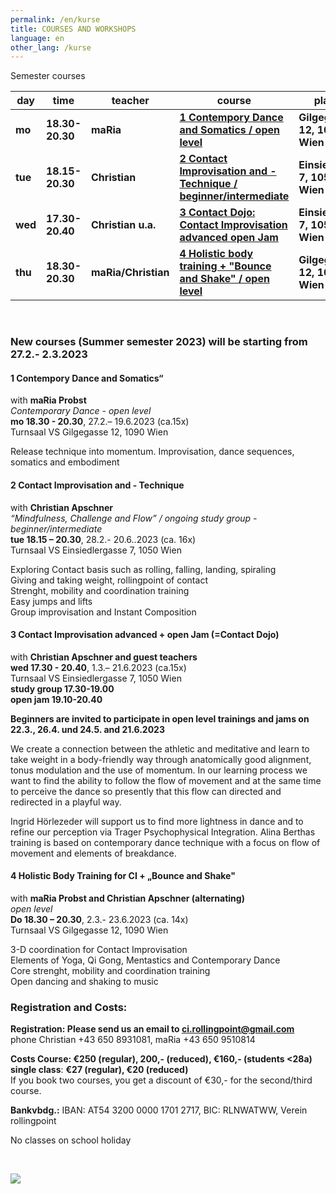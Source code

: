 ```yaml
---
permalink: /en/kurse
title: COURSES AND WORKSHOPS
language: en
other_lang: /kurse
---
```

Semester courses 

| day     | time            | teacher             | course                                                                            | place                         |
| ------- | --------------- | ------------------- | --------------------------------------------------------------------------------- | ----------------------------- |
| **mo**  | **18.30-20.30** | **maRia**           | **[1 Contempory Dance and Somatics / open level](#mo)**                           | **Gilgegasse 12, 1090 Wien**  |
| **tue** | **18.15-20.30** | **Christian**       | [](#mie)**[2 Contact Improvisation and -Technique / beginner/intermediate](#di)** | **Einsiedlerg. 7, 1050 Wien** |
| **wed** | **17.30-20.40** | **Christian u.a.**  | **[3 Contact Dojo: Contact Improvisation advanced open Jam](#mi)**                | **Einsiedlerg. 7, 1050 Wien** |
| **thu** | **18.30-20.30** | **maRia/Christian** | **[4 Holistic body training + "Bounce and Shake" / open level](#do)**             | **Gilgegasse 12, 1090 Wien**  |

&nbsp;

### New courses (Summer semester 2023) will be starting from 27.2.- 2.3.2023

<div class="named-anchor" id="mo"></div>

#### 1 Contempory Dance and Somatics“

with **maRia Probst**\
*Contemporary Dance* - *open level*\
**mo 18.30 - 20.30**, 27.2.– 19.6.2023 (ca.15x)\
Turnsaal VS Gilgegasse 12, 1090 Wien

Release technique into momentum. Improvisation, dance sequences, somatics and embodiment

<div class="named-anchor" id="di"></div>

#### 2 Contact Improvisation and - Technique

with **Christian Apschner**\
*“Mindfulness, Challenge and Flow” / ongoing study group - beginner/intermediate*\
**tue 18.15 – 20.30**, 28.2.- 20.6..2023 (ca. 16x)\
Turnsaal VS Einsiedlergasse 7, 1050 Wien

Exploring Contact basis such as rolling, falling, landing, spiraling\
Giving and taking weight, rollingpoint of contact\
Strenght, mobility and coordination training\
Easy jumps and lifts\
Group improvisation and Instant Composition

<div class="named-anchor" id="mi"></div>

#### 3 **Contact Improvisation advanced + open Jam (=Contact Dojo)**

with **Christian Apschner and guest teachers**\
**wed 17.30 - 20.40**, 1.3.– 21.6.2023 (ca.15x)\
Turnsaal VS Einsiedlergasse 7, 1050 Wien\
**study group 17.30-19.00**\
**open jam 19.10-20.40**

**Beginners are invited to participate in open level trainings and jams on**\
**22.3., 26.4. und 24.5. and 21.6.2023**

We create a connection between the athletic and meditative and learn to take weight in a body-friendly way through anatomically good alignment, tonus modulation and the use of momentum. In our learning process we want to find the ability to follow the flow of movement and at the same time to perceive the dance so presently that this flow can directed and redirected in a playful way.

Ingrid Hörlezeder will support us to find more lightness in dance and to refine our perception via Trager Psychophysical Integration. Alina Berthas training is based on contemporary dance technique with a focus on flow of movement and elements of breakdance.

<div class="named-anchor" id="do"></div>

#### 4 Holistic Body Training for CI + „Bounce and Shake"

with **maRia Probst and Christian Apschner (alternating)**\
*open level*\
**Do 18.30 – 20.30**, 2.3.- 23.6.2023 (ca. 14x)\
Turnsaal VS Gilgegasse 12, 1090 Wien

3-D coordination for Contact Improvisation\
Elements of Yoga, Qi Gong, Mentastics and Contemporary Dance\
Core strenght, mobility and coordination training\
Open dancing and shaking to music

### Registration and Costs:

**Registration: Please send us an email to ci.rollingpoint@gmail.com**\
phone Christian +43 650 8931081, maRia +43 650 9510814

**Costs Course: €250 (regular), 200,- (reduced), €160,- (students <28a)**\
**single class**: **€27 (regular), €20 (reduced)**\
If you book two courses, you get a discount of €30,- for the second/third course.

**Bankvbdg.:** IBAN: AT54 3200 0000 1701 2717, BIC: RLNWATWW, Verein rollingpoint

No classes on school holiday

&nbsp;

![](/assets/uploads/img_0197.jpg)